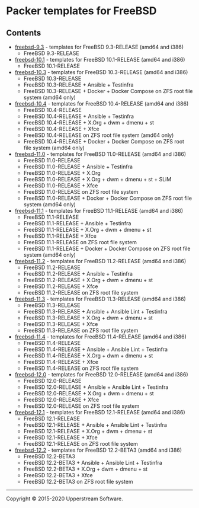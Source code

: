 # Packer templates for FreeBSD

## Contents

* [freebsd-9.3](freebsd-9.3/README.mdown) - templates for FreeBSD 9.3-RELEASE (amd64 and i386)
  * FreeBSD 9.3-RELEASE
* [freebsd-10.1](freebsd-10.1/README.mdown) - templates for FreeBSD 10.1-RELEASE (amd64 and i386)
  * FreeBSD 10.1-RELEASE
* [freebsd-10.3](freebsd-10.3/README.mdown) - templates for FreeBSD 10.3-RELEASE (amd64 and i386)
  * FreeBSD 10.3-RELEASE
  * FreeBSD 10.3-RELEASE + Ansible + Testinfra
  * FreeBSD 10.3-RELEASE + Docker + Docker Compose on ZFS root file system (amd64 only)
* [freebsd-10.4](freebsd-10.4/README.mdown) - templates for FreeBSD 10.4-RELEASE (amd64 and i386)
  * FreeBSD 10.4-RELEASE
  * FreeBSD 10.4-RELEASE + Ansible + Testinfra
  * FreeBSD 10.4-RELEASE + X.Org + dwm + dmenu + st
  * FreeBSD 10.4-RELEASE + Xfce
  * FreeBSD 10.4-RELEASE on ZFS root file system (amd64 only)
  * FreeBSD 10.4-RELEASE + Docker + Docker Compose on ZFS root file system (amd64 only)
* [freebsd-11.0](freebsd-11.0/README.mdown) - templates for FreeBSD 11.0-RELEASE (amd64 and i386)
  * FreeBSD 11.0-RELEASE
  * FreeBSD 11.0-RELEASE + Ansible + Testinfra
  * FreeBSD 11.0-RELEASE + X.Org
  * FreeBSD 11.0-RELEASE + X.Org + dwm + dmenu + st + SLiM
  * FreeBSD 11.0-RELEASE + Xfce
  * FreeBSD 11.0-RELEASE on ZFS root file system
  * FreeBSD 11.0-RELEASE + Docker + Docker Compose on ZFS root file system (amd64 only)
* [freebsd-11.1](freebsd-11.1/README.mdown) - templates for FreeBSD 11.1-RELEASE (amd64 and i386)
  * FreeBSD 11.1-RELEASE
  * FreeBSD 11.1-RELEASE + Ansible + Testinfra
  * FreeBSD 11.1-RELEASE + X.Org + dwm + dmenu + st
  * FreeBSD 11.1-RELEASE + Xfce
  * FreeBSD 11.1-RELEASE on ZFS root file system
  * FreeBSD 11.1-RELEASE + Docker + Docker Compose on ZFS root file system (amd64 only)
* [freebsd-11.2](freebsd-11.2/README.mdown) - templates for FreeBSD 11.2-RELEASE (amd64 and i386)
  * FreeBSD 11.2-RELEASE
  * FreeBSD 11.2-RELEASE + Ansible + Testinfra
  * FreeBSD 11.2-RELEASE + X.Org + dwm + dmenu + st
  * FreeBSD 11.2-RELEASE + Xfce
  * FreeBSD 11.2-RELEASE on ZFS root file system
* [freebsd-11.3](freebsd-11.3/README.mdown) - templates for FreeBSD 11.3-RELEASE (amd64 and i386)
  * FreeBSD 11.3-RELEASE
  * FreeBSD 11.3-RELEASE + Ansible + Ansible Lint + Testinfra
  * FreeBSD 11.3-RELEASE + X.Org + dwm + dmenu + st
  * FreeBSD 11.3-RELEASE + Xfce
  * FreeBSD 11.3-RELEASE on ZFS root file system
* [freebsd-11.4](freebsd-11.4/README.mdown) - templates for FreeBSD 11.4-RELEASE (amd64 and i386)
  * FreeBSD 11.4-RELEASE
  * FreeBSD 11.4-RELEASE + Ansible + Ansible Lint + Testinfra
  * FreeBSD 11.4-RELEASE + X.Org + dwm + dmenu + st
  * FreeBSD 11.4-RELEASE + Xfce
  * FreeBSD 11.4-RELEASE on ZFS root file system
* [freebsd-12.0](freebsd-12.0/README.mdown) - templates for FreeBSD 12.0-RELEASE (amd64 and i386)
  * FreeBSD 12.0-RELEASE
  * FreeBSD 12.0-RELEASE + Ansible + Ansible Lint + Testinfra
  * FreeBSD 12.0-RELEASE + X.Org + dwm + dmenu + st
  * FreeBSD 12.0-RELEASE + Xfce
  * FreeBSD 12.0-RELEASE on ZFS root file system
* [freebsd-12.1](freebsd-12.1/README.mdown) - templates for FreeBSD 12.1-RELEASE (amd64 and i386)
  * FreeBSD 12.1-RELEASE
  * FreeBSD 12.1-RELEASE + Ansible + Ansible Lint + Testinfra
  * FreeBSD 12.1-RELEASE + X.Org + dwm + dmenu + st
  * FreeBSD 12.1-RELEASE + Xfce
  * FreeBSD 12.1-RELEASE on ZFS root file system
* [freebsd-12.2](freebsd-12.2/README.mdown) - templates for FreeBSD 12.2-BETA3 (amd64 and i386)
  * FreeBSD 12.2-BETA3
  * FreeBSD 12.2-BETA3 + Ansible + Ansible Lint + Testinfra
  * FreeBSD 12.2-BETA3 + X.Org + dwm + dmenu + st
  * FreeBSD 12.2-BETA3 + Xfce
  * FreeBSD 12.2-BETA3 on ZFS root file system

- - -

Copyright &copy; 2015-2020 Upperstream Software.

